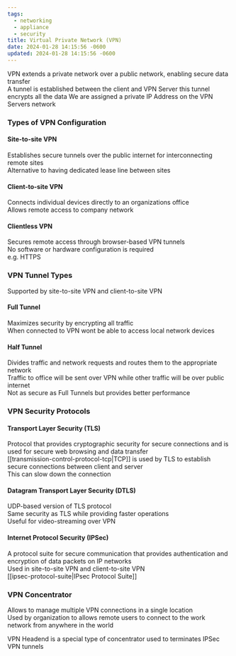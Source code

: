 ```yaml
---
tags:
  - networking
  - appliance
  - security
title: Virtual Private Network (VPN)
date: 2024-01-28 14:15:56 -0600
updated: 2024-01-28 14:15:56 -0600
---
```


VPN extends a private network over a public network, enabling secure data transfer      
A tunnel is established between the client and VPN Server this tunnel encrypts all the data
We are assigned a private IP Address on the VPN Servers network  

### Types of VPN Configuration

#### Site-to-site VPN
Establishes secure tunnels over the public internet for interconnecting remote sites  
Alternative to having dedicated lease line between sites

#### Client-to-site VPN
Connects individual devices directly to an organizations office  
Allows remote access to company network

#### Clientless VPN
Secures remote access through browser-based VPN tunnels  
No software or hardware configuration is required  
e.g. HTTPS 

### VPN Tunnel Types
Supported by site-to-site VPN and client-to-site VPN

#### Full Tunnel
Maximizes security by encrypting all traffic  
When connected to VPN wont be able to access local network devices

#### Half Tunnel
Divides traffic and network requests and routes them to the appropriate network  
Traffic to office will be sent over VPN while other traffic will be over public internet  
Not as secure as Full Tunnels but provides better performance

### VPN Security Protocols

#### Transport Layer Security (TLS)
Protocol that provides cryptographic security for secure connections and is used for secure web browsing and data transfer  
[[transmission-control-protocol-tcp|TCP]] is used by TLS to establish secure connections between client and server  
This can slow down the connection

#### Datagram Transport Layer Security (DTLS)
UDP-based version of TLS protocol  
Same security as TLS while providing faster operations  
Useful for video-streaming over VPN

#### Internet Protocol Security (IPSec)
A protocol suite for secure communication that provides authentication and encryption of data packets on IP networks  
Used in site-to-site VPN and client-to-site VPN  
[[ipsec-protocol-suite|IPsec Protocol Suite]]

### VPN Concentrator

Allows to manage multiple VPN connections in a single location  
Used by organization to allows remote users to connect to the work network from anywhere in the world

VPN Headend is a special type of concentrator used to terminates IPSec VPN tunnels
